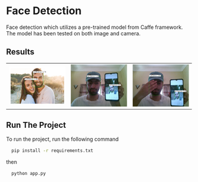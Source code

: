 # Face Detection
Face detection which utilizes a pre-trained model from Caffe framework. The model has been tested on both image and camera.

## Results
<table>
<tr>
<td><img src="results/result.png"></td>
<td><img src="results/result2.png"></td> 
<td><img src="results/result3.png"></td> 
</tr>
</table>

## Run The Project

To run the project, run the following command

```bash
  pip install -r requirements.txt
```
then
```bash
  python app.py
```





